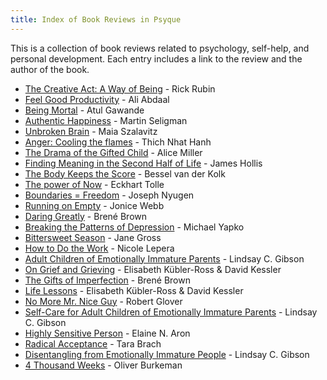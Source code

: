 ```yaml
---
title: Index of Book Reviews in Psyque
---
```


This is a collection of book reviews related to psychology, self-help, and personal development. Each entry includes a link to the review and the author of the book.

- [The Creative Act: A Way of Being](./The_Creative_Act-Rick-Rubin) - Rick Rubin
- [Feel Good Productivity](./Feel_Good_Productivity-Ali_Abdaal) - Ali Abdaal
- [Being Mortal](./Being_Mortal-Atul_Gawande) - Atul Gawande
- [Authentic Happiness](./Authentic_Happiness-Martin_Seligman) - Martin Seligman
- [Unbroken Brain](./Unbroken_Brain-Maia_Sazalavitz) - Maia Szalavitz
- [Anger: Cooling the flames](./Anger_cooling_the_flames-Thich_Nhat_Hanh) - Thich Nhat Hanh
- [The Drama of the Gifted Child](./The_Drama_of_the_Gifted_Child-Alice_Miller) - Alice Miller
- [Finding Meaning in the Second Half of Life](./Finding_Meaning_in_the_Second_Half_of_Life-James_Hollis) - James Hollis
- [The Body Keeps the Score](./The_Body_Keeps_the_Score-Bessel_van_der_Kolk) - Bessel van der Kolk
- [The power of Now](./The_Power_of_Now-Eckhart_Tolle) - Eckhart Tolle
- [Boundaries = Freedom](./Boundaries_Freedom-Joseph_Nyugen) - Joseph Nyugen
- [Running on Empty](./Running_on_empty-Jonice_Webb) - Jonice Webb
- [Daring Greatly](./Daring_Greatly-Brene_Brown) - Brené Brown
- [Breaking the Patterns of Depression](./Breaking_the_Patterns_of_Depression-Michael_Yapko) - Michael Yapko
- [Bittersweet Season](./BitterSweet_Season-Jane_Gross) - Jane Gross
- [How to Do the Work](./How_to_do_the_Work-Nicole_Lepera) - Nicole Lepera
- [Adult Children of Emotionally Immature Parents](./Adult_Children_of_Emotionaly_Inmature_Parents_Lindsay_Gibson) - Lindsay C. Gibson
- [On Grief and Grieving](./On_Grief_and_Grieving-Elisabeth_Kubler) - Elisabeth Kübler-Ross & David Kessler
- [The Gifts of Imperfection](./The_Gifts_of_Imperfection-Brene_Brown) - Brené Brown
- [Life Lessons](./Life_Lessons-Elisabeth_Kubler-David-Kessler) - Elisabeth Kübler-Ross & David Kessler
- [No More Mr. Nice Guy](./No_More_Mr_Nice_Guy-Robert_Glover) - Robert Glover
- [Self-Care for Adult Children of Emotionally Immature Parents](./Self_Care_for_ACoEIP-Lindsay_C_Gibson) - Lindsay C. Gibson
- [Highly Sensitive Person](./Highly_Sensitive_Person-Elaine_Aron.md) - Elaine N. Aron
- [Radical Acceptance](./Radical_Acceptance-Tara-Brach.md) - Tara Brach
- [Disentangling from Emotionally Immature People](./Disentangling_from_EIPs-Lindsay_Gibson.md) - Lindsay C. Gibson
- [4 Thousand Weeks](./Four_Thousand_Weeks-Oliver_Burkeman.md) - Oliver Burkeman
